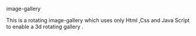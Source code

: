  image-gallery

 This is a rotating image-gallery which uses only Html ,Css and Java Script to enable a 3d rotating gallery .
 
